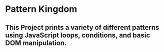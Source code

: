 # Pattern Kingdom

## This Project prints a variety of different patterns using JavaScript loops, conditions, and basic DOM manipulation.
